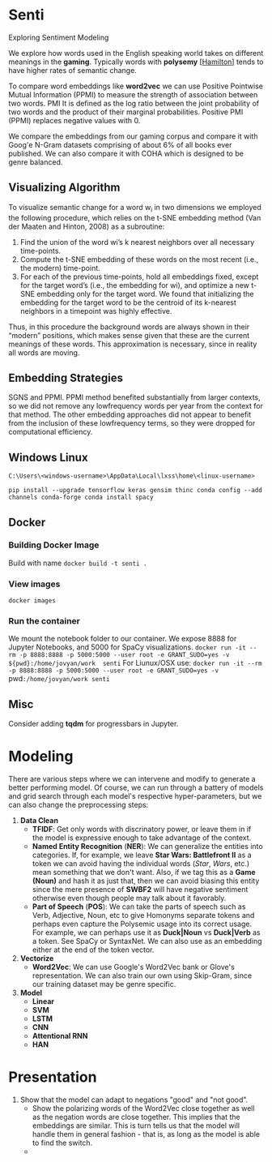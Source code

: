 # Senti
Exploring Sentiment Modeling

We explore how words used in the English speaking world takes on different meanings in the **gaming**.
Typically words with **polysemy** [[Hamilton](https://arxiv.org/pdf/1605.09096.pdf)] tends to have higher rates of semantic change.

To compare word embeddings like **word2vec** we can use Positive Pointwise Mutual Information (PPMI) to measure the strength of association between two words. PMI It is defined as the log ratio between the joint probability of two words and the product of their marginal probabilities. Positive PMI (PPMI) replaces negative values with 0.

We compare the embeddings from our gaming corpus and compare it with Goog'e N-Gram datasets comprising of about 6% of all books ever published. We can also compare it with COHA which is designed to be genre balanced.

## Visualizing Algorithm

To visualize semantic change for a word w<sub>i</sub> in two dimensions we employed the following procedure, which relies on the t-SNE embedding method (Van der Maaten and Hinton, 2008) as a subroutine:
1. Find the union of the word wi’s k nearest neighbors over all necessary time-points.
2. Compute the t-SNE embedding of these words on the most recent (i.e., the modern) time-point.
3. For each of the previous time-points, hold all embeddings fixed, except for the target word’s (i.e., the embedding for wi), and optimize a new t-SNE embedding only for the target word. We found that initializing the embedding for the target word to be the centroid of its k-nearest neighbors in a timepoint was highly effective.

Thus, in this procedure the background words are
always shown in their “modern” positions, which
makes sense given that these are the current meanings
of these words. This approximation is necessary,
since in reality all words are moving.

## Embedding Strategies
SGNS and PPMI.
PPMI method benefited substantially from larger contexts, so we did not remove any lowfrequency words per year from the context for that method. The other embedding approaches did not appear to benefit from the inclusion of these lowfrequency terms, so they were dropped for computational efficiency.


## Windows Linux
`C:\Users\<windows-username>\AppData\Local\lxss\home\<linux-username>`


`
pip install --upgrade tensorflow keras gensim thinc
conda config --add channels conda-forge
conda install spacy
`



## Docker

### Building Docker Image
Build with name
`docker build -t senti .`

### View images
`docker images`

### Run the container
We mount the notebook folder to our container. We expose 8888 for Jupyter Notebooks, and 5000 for SpaCy visualizations.
`docker run -it --rm -p 8888:8888 -p 5000:5000 --user root -e GRANT_SUDO=yes -v ${pwd}:/home/jovyan/work  senti`
For Liunux/OSX use:
`docker run -it --rm -p 8888:8888 -p 5000:5000 --user root -e GRANT_SUDO=yes -v `pwd`:/home/jovyan/work senti`


## Misc
Consider adding **tqdm** for progressbars in Jupyter.



# Modeling
There are various steps where we can intervene and modify to generate a better performing model. Of course, we can run through a battery of models and grid search through each model's respective hyper-parameters, but we can also change the preprocessing steps:
1. **Data Clean**
    * **TFIDF**: Get only words with discrinatory power, or leave them in if the model is expressive enough to take advantage of the context.
    * **Named Entity Recognition** (**NER**): We can generalize the entities into categories. If, for example, we leave **Star Wars: Battlefront II** as a token we can avoid having the individual words (*Star*, *Wars*, etc.) mean something that we don't want. Also, if we tag this as a **Game (Noun)** and hash it as just that, then we can avoid biasing this entity since the mere presence of **SWBF2** will have negative sentiment otherwise even though people may talk about it favorably.
    * **Part of Speech** (**POS**): We can take the parts of speech such as Verb, Adjective, Noun, etc to give Homonyms separate tokens and perhaps even capture the Polysemic usage into its correct usage. For example, we can perhaps use it as **Duck|Noun** vs **Duck|Verb** as a token. See SpaCy or SyntaxNet. We can also use as an embedding either at the end of the token vector.
2. **Vectorize**
    * **Word2Vec**: We can use Google's Word2Vec bank or Glove's representation. We can also train our own using Skip-Gram, since our training dataset may be genre specific.
3. **Model**
    * **Linear**
    * **SVM**
    * **LSTM**
    * **CNN**
    * **Attentional RNN**
    * **HAN**


# Presentation
1. Show that the model can adapt to negations "good" and "not good".
    * Show the polarizing words of the Word2Vec close together as well as the negation words are close together. This implies that the embeddings are similar. This is turn tells us that the model will handle them in general fashion - that is, as long as the model is able to find the switch.
    * 



